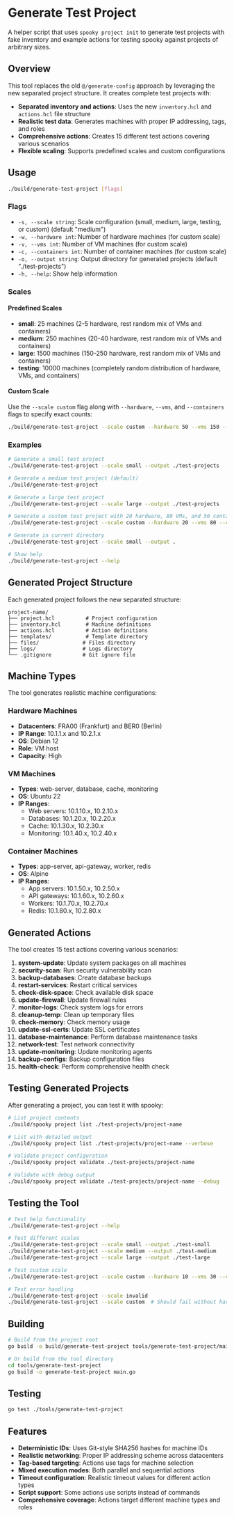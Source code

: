 # Generate Test Project

A helper script that uses `spooky project init` to generate test projects with fake inventory and example actions for testing spooky against projects of arbitrary sizes.

## Overview

This tool replaces the old `@/generate-config` approach by leveraging the new separated project structure. It creates complete test projects with:

- **Separated inventory and actions**: Uses the new `inventory.hcl` and `actions.hcl` file structure
- **Realistic test data**: Generates machines with proper IP addressing, tags, and roles
- **Comprehensive actions**: Creates 15 different test actions covering various scenarios
- **Flexible scaling**: Supports predefined scales and custom configurations

## Usage

```bash
./build/generate-test-project [flags]
```

### Flags

- `-s, --scale string`: Scale configuration (small, medium, large, testing, or custom) (default "medium")
- `-w, --hardware int`: Number of hardware machines (for custom scale)
- `-v, --vms int`: Number of VM machines (for custom scale)
- `-c, --containers int`: Number of container machines (for custom scale)
- `-o, --output string`: Output directory for generated projects (default "./test-projects")
- `-h, --help`: Show help information

### Scales

#### Predefined Scales

- **small**: 25 machines (2-5 hardware, rest random mix of VMs and containers)
- **medium**: 250 machines (20-40 hardware, rest random mix of VMs and containers)
- **large**: 1500 machines (150-250 hardware, rest random mix of VMs and containers)
- **testing**: 10000 machines (completely random distribution of hardware, VMs, and containers)

#### Custom Scale

Use the `--scale custom` flag along with `--hardware`, `--vms`, and `--containers` flags to specify exact counts:

```bash
./build/generate-test-project --scale custom --hardware 50 --vms 150 --containers 100 --output ./test-projects
```

### Examples

```bash
# Generate a small test project
./build/generate-test-project --scale small --output ./test-projects

# Generate a medium test project (default)
./build/generate-test-project

# Generate a large test project
./build/generate-test-project --scale large --output ./test-projects

# Generate a custom test project with 20 hardware, 80 VMs, and 50 containers
./build/generate-test-project --scale custom --hardware 20 --vms 80 --containers 50 --output ./test-projects

# Generate in current directory
./build/generate-test-project --scale small --output .

# Show help
./build/generate-test-project --help
```

## Generated Project Structure

Each generated project follows the new separated structure:

```
project-name/
├── project.hcl          # Project configuration
├── inventory.hcl        # Machine definitions
├── actions.hcl          # Action definitions
├── templates/           # Template directory
├── files/              # Files directory
├── logs/               # Logs directory
└── .gitignore          # Git ignore file
```

## Machine Types

The tool generates realistic machine configurations:

### Hardware Machines
- **Datacenters**: FRA00 (Frankfurt) and BER0 (Berlin)
- **IP Range**: 10.1.1.x and 10.2.1.x
- **OS**: Debian 12
- **Role**: VM host
- **Capacity**: High

### VM Machines
- **Types**: web-server, database, cache, monitoring
- **OS**: Ubuntu 22
- **IP Ranges**: 
  - Web servers: 10.1.10.x, 10.2.10.x
  - Databases: 10.1.20.x, 10.2.20.x
  - Cache: 10.1.30.x, 10.2.30.x
  - Monitoring: 10.1.40.x, 10.2.40.x

### Container Machines
- **Types**: app-server, api-gateway, worker, redis
- **OS**: Alpine
- **IP Ranges**: 
  - App servers: 10.1.50.x, 10.2.50.x
  - API gateways: 10.1.60.x, 10.2.60.x
  - Workers: 10.1.70.x, 10.2.70.x
  - Redis: 10.1.80.x, 10.2.80.x

## Generated Actions

The tool creates 15 test actions covering various scenarios:

1. **system-update**: Update system packages on all machines
2. **security-scan**: Run security vulnerability scan
3. **backup-databases**: Create database backups
4. **restart-services**: Restart critical services
5. **check-disk-space**: Check available disk space
6. **update-firewall**: Update firewall rules
7. **monitor-logs**: Check system logs for errors
8. **cleanup-temp**: Clean up temporary files
9. **check-memory**: Check memory usage
10. **update-ssl-certs**: Update SSL certificates
11. **database-maintenance**: Perform database maintenance tasks
12. **network-test**: Test network connectivity
13. **update-monitoring**: Update monitoring agents
14. **backup-configs**: Backup configuration files
15. **health-check**: Perform comprehensive health check

## Testing Generated Projects

After generating a project, you can test it with spooky:

```bash
# List project contents
./build/spooky project list ./test-projects/project-name

# List with detailed output
./build/spooky project list ./test-projects/project-name --verbose

# Validate project configuration
./build/spooky project validate ./test-projects/project-name

# Validate with debug output
./build/spooky project validate ./test-projects/project-name --debug
```

## Testing the Tool

```bash
# Test help functionality
./build/generate-test-project --help

# Test different scales
./build/generate-test-project --scale small --output ./test-small
./build/generate-test-project --scale medium --output ./test-medium
./build/generate-test-project --scale large --output ./test-large

# Test custom scale
./build/generate-test-project --scale custom --hardware 10 --vms 30 --containers 20 --output ./test-custom

# Test error handling
./build/generate-test-project --scale invalid
./build/generate-test-project --scale custom  # Should fail without hardware/vms/containers
```

## Building

```bash
# Build from the project root
go build -o build/generate-test-project tools/generate-test-project/main.go

# Or build from the tool directory
cd tools/generate-test-project
go build -o generate-test-project main.go
```

## Testing

```bash
go test ./tools/generate-test-project
```

## Features

- **Deterministic IDs**: Uses Git-style SHA256 hashes for machine IDs
- **Realistic networking**: Proper IP addressing scheme across datacenters
- **Tag-based targeting**: Actions use tags for machine selection
- **Mixed execution modes**: Both parallel and sequential actions
- **Timeout configuration**: Realistic timeout values for different action types
- **Script support**: Some actions use scripts instead of commands
- **Comprehensive coverage**: Actions target different machine types and roles 